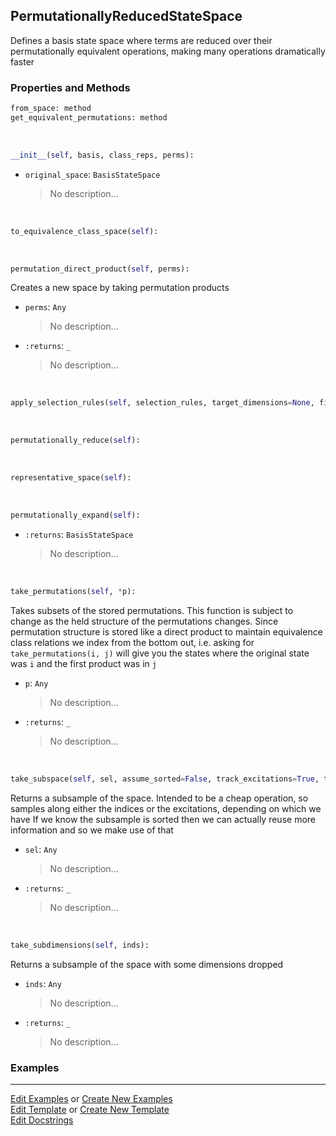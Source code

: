 ## <a id="Psience.BasisReps.StateSpaces.PermutationallyReducedStateSpace">PermutationallyReducedStateSpace</a>
Defines a basis state space where terms are reduced over their
permutationally equivalent operations, making many operations
dramatically faster

### Properties and Methods
```python
from_space: method
get_equivalent_permutations: method
```
<a id="Psience.BasisReps.StateSpaces.PermutationallyReducedStateSpace.__init__" class="docs-object-method">&nbsp;</a>
```python
__init__(self, basis, class_reps, perms): 
```

- `original_space`: `BasisStateSpace`
    >No description...

<a id="Psience.BasisReps.StateSpaces.PermutationallyReducedStateSpace.to_equivalence_class_space" class="docs-object-method">&nbsp;</a>
```python
to_equivalence_class_space(self): 
```

<a id="Psience.BasisReps.StateSpaces.PermutationallyReducedStateSpace.permutation_direct_product" class="docs-object-method">&nbsp;</a>
```python
permutation_direct_product(self, perms): 
```
Creates a new space by taking permutation products
- `perms`: `Any`
    >No description...
- `:returns`: `_`
    >No description...

<a id="Psience.BasisReps.StateSpaces.PermutationallyReducedStateSpace.apply_selection_rules" class="docs-object-method">&nbsp;</a>
```python
apply_selection_rules(self, selection_rules, target_dimensions=None, filter_space=None, parallelizer=None, logger=None, iterations=1, new_state_space_class=None): 
```

<a id="Psience.BasisReps.StateSpaces.PermutationallyReducedStateSpace.permutationally_reduce" class="docs-object-method">&nbsp;</a>
```python
permutationally_reduce(self): 
```

<a id="Psience.BasisReps.StateSpaces.PermutationallyReducedStateSpace.representative_space" class="docs-object-method">&nbsp;</a>
```python
representative_space(self): 
```

<a id="Psience.BasisReps.StateSpaces.PermutationallyReducedStateSpace.permutationally_expand" class="docs-object-method">&nbsp;</a>
```python
permutationally_expand(self): 
```

- `:returns`: `BasisStateSpace`
    >No description...

<a id="Psience.BasisReps.StateSpaces.PermutationallyReducedStateSpace.take_permutations" class="docs-object-method">&nbsp;</a>
```python
take_permutations(self, *p): 
```
Takes subsets of the stored permutations.
        This function is subject to change as the held structure of the permutations
        changes.
        Since permutation structure is stored like a direct product to maintain equivalence
        class relations we index from the bottom out, i.e. asking for `take_permutations(i, j)`
        will give you the states where the original state was `i` and the first product was in `j`
- `p`: `Any`
    >No description...
- `:returns`: `_`
    >No description...

<a id="Psience.BasisReps.StateSpaces.PermutationallyReducedStateSpace.take_subspace" class="docs-object-method">&nbsp;</a>
```python
take_subspace(self, sel, assume_sorted=False, track_excitations=True, track_indices=True): 
```
Returns a subsample of the space.
        Intended to be a cheap operation, so samples
        along either the indices or the excitations, depending
        on which we have
        If we know the subsample is sorted then we can actually reuse more information
        and so we make use of that
- `sel`: `Any`
    >No description...
- `:returns`: `_`
    >No description...

<a id="Psience.BasisReps.StateSpaces.PermutationallyReducedStateSpace.take_subdimensions" class="docs-object-method">&nbsp;</a>
```python
take_subdimensions(self, inds): 
```
Returns a subsample of the space with some dimensions
        dropped
- `inds`: `Any`
    >No description...
- `:returns`: `_`
    >No description...

### Examples


___

[Edit Examples](https://github.com/McCoyGroup/Psience/edit/edit/ci/examples/ci/docs/Psience/BasisReps/StateSpaces/PermutationallyReducedStateSpace.md) or 
[Create New Examples](https://github.com/McCoyGroup/Psience/new/edit/?filename=ci/examples/ci/docs/Psience/BasisReps/StateSpaces/PermutationallyReducedStateSpace.md) <br/>
[Edit Template](https://github.com/McCoyGroup/Psience/edit/edit/ci/docs/ci/docs/Psience/BasisReps/StateSpaces/PermutationallyReducedStateSpace.md) or 
[Create New Template](https://github.com/McCoyGroup/Psience/new/edit/?filename=ci/docs/templates/ci/docs/Psience/BasisReps/StateSpaces/PermutationallyReducedStateSpace.md) <br/>
[Edit Docstrings](https://github.com/McCoyGroup/Psience/edit/edit/Psience/BasisReps/StateSpaces.py?message=Update%20Docs)